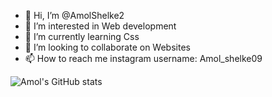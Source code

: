 - 👋 Hi, I’m @AmolShelke2
- 👀 I’m interested in Web development
- 🌱 I’m currently learning Css
- 💞️ I’m looking to collaborate on Websites
- 📫 How to reach me instagram username: Amol_shelke09



![Amol's GitHub stats](https://github-readme-stats.vercel.app/api?username=AmolShelke2&show_icons=true&theme=radical)


<!---
AmolShelke2/AmolShelke2 is a ✨ special ✨ repository because its `README.md` (this file) appears on your GitHub profile.
You can click the Preview link to take a look at your changes.
--->
